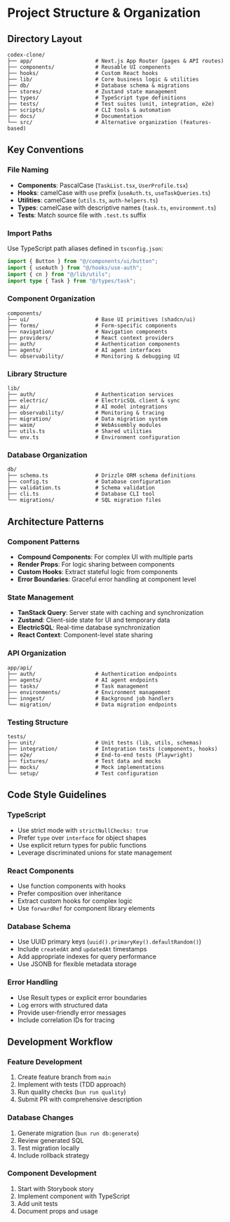 # Project Structure & Organization

## Directory Layout

```
codex-clone/
├── app/                    # Next.js App Router (pages & API routes)
├── components/             # Reusable UI components
├── hooks/                  # Custom React hooks
├── lib/                    # Core business logic & utilities
├── db/                     # Database schema & migrations
├── stores/                 # Zustand state management
├── types/                  # TypeScript type definitions
├── tests/                  # Test suites (unit, integration, e2e)
├── scripts/                # CLI tools & automation
├── docs/                   # Documentation
└── src/                    # Alternative organization (features-based)
```

## Key Conventions

### File Naming

- **Components**: PascalCase (`TaskList.tsx`, `UserProfile.tsx`)
- **Hooks**: camelCase with `use` prefix (`useAuth.ts`, `useTaskQueries.ts`)
- **Utilities**: camelCase (`utils.ts`, `auth-helpers.ts`)
- **Types**: camelCase with descriptive names (`task.ts`, `environment.ts`)
- **Tests**: Match source file with `.test.ts` suffix

### Import Paths

Use TypeScript path aliases defined in `tsconfig.json`:

```typescript
import { Button } from "@/components/ui/button";
import { useAuth } from "@/hooks/use-auth";
import { cn } from "@/lib/utils";
import type { Task } from "@/types/task";
```

### Component Organization

```
components/
├── ui/                     # Base UI primitives (shadcn/ui)
├── forms/                  # Form-specific components
├── navigation/             # Navigation components
├── providers/              # React context providers
├── auth/                   # Authentication components
├── agents/                 # AI agent interfaces
└── observability/          # Monitoring & debugging UI
```

### Library Structure

```
lib/
├── auth/                   # Authentication services
├── electric/               # ElectricSQL client & sync
├── ai/                     # AI model integrations
├── observability/          # Monitoring & tracing
├── migration/              # Data migration system
├── wasm/                   # WebAssembly modules
├── utils.ts                # Shared utilities
└── env.ts                  # Environment configuration
```

### Database Organization

```
db/
├── schema.ts               # Drizzle ORM schema definitions
├── config.ts               # Database configuration
├── validation.ts           # Schema validation
├── cli.ts                  # Database CLI tool
└── migrations/             # SQL migration files
```

## Architecture Patterns

### Component Patterns

- **Compound Components**: For complex UI with multiple parts
- **Render Props**: For logic sharing between components
- **Custom Hooks**: Extract stateful logic from components
- **Error Boundaries**: Graceful error handling at component level

### State Management

- **TanStack Query**: Server state with caching and synchronization
- **Zustand**: Client-side state for UI and temporary data
- **ElectricSQL**: Real-time database synchronization
- **React Context**: Component-level state sharing

### API Organization

```
app/api/
├── auth/                   # Authentication endpoints
├── agents/                 # AI agent endpoints
├── tasks/                  # Task management
├── environments/           # Environment management
├── inngest/                # Background job handlers
└── migration/              # Data migration endpoints
```

### Testing Structure

```
tests/
├── unit/                   # Unit tests (lib, utils, schemas)
├── integration/            # Integration tests (components, hooks)
├── e2e/                    # End-to-end tests (Playwright)
├── fixtures/               # Test data and mocks
├── mocks/                  # Mock implementations
└── setup/                  # Test configuration
```

## Code Style Guidelines

### TypeScript

- Use strict mode with `strictNullChecks: true`
- Prefer `type` over `interface` for object shapes
- Use explicit return types for public functions
- Leverage discriminated unions for state management

### React Components

- Use function components with hooks
- Prefer composition over inheritance
- Extract custom hooks for complex logic
- Use `forwardRef` for component library elements

### Database Schema

- Use UUID primary keys (`uuid().primaryKey().defaultRandom()`)
- Include `createdAt` and `updatedAt` timestamps
- Add appropriate indexes for query performance
- Use JSONB for flexible metadata storage

### Error Handling

- Use Result types or explicit error boundaries
- Log errors with structured data
- Provide user-friendly error messages
- Include correlation IDs for tracing

## Development Workflow

### Feature Development

1. Create feature branch from `main`
2. Implement with tests (TDD approach)
3. Run quality checks (`bun run quality`)
4. Submit PR with comprehensive description

### Database Changes

1. Generate migration (`bun run db:generate`)
2. Review generated SQL
3. Test migration locally
4. Include rollback strategy

### Component Development

1. Start with Storybook story
2. Implement component with TypeScript
3. Add unit tests
4. Document props and usage
